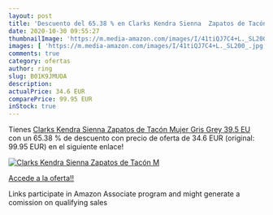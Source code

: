 ```yaml
---
layout: post
title: 'Descuento del 65.38 % en Clarks Kendra Sienna  Zapatos de Tacón M'
date: 2020-10-30 09:55:27
thumbnailImage: 'https://m.media-amazon.com/images/I/41tiQJ7C4+L._SL200_.jpg'
images: [ 'https://m.media-amazon.com/images/I/41tiQJ7C4+L._SL200_.jpg' ]
comments: true
category: ofertas
author: ring
slug: B01K9JMUOA
description:
actualPrice: 34.6 EUR
comparePrice: 99.95 EUR
inStock: true
---
```


Tienes [Clarks Kendra Sienna  Zapatos de Tacón Mujer  Gris  Grey   39.5 EU](https://www.amazon.es/dp/B01K9JMUOA/?tag=tolees-21) con un 65.38 % de descuento con precio de oferta de 34.6 EUR (original: 99.95 EUR) en el siguiente enlace!

[![Clarks Kendra Sienna  Zapatos de Tacón M](https://m.media-amazon.com/images/I/41tiQJ7C4+L._SL200_.jpg)](https://www.amazon.es/dp/B01K9JMUOA/?tag=tolees-21)

[Accede a la oferta!!](https://www.amazon.es/dp/B01K9JMUOA/?tag=tolees-21)

Links participate in Amazon Associate program and might generate a comission on qualifying sales


